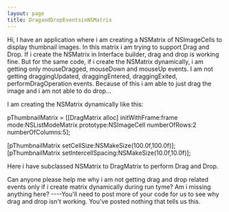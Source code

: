 ```yaml
---
layout: page
title: DragandDropEventsinNSMatrix
---
```


Hi,
I have an application where i am creating a NSMatrix of NSImageCells to display thumbnail images. In this matrix i am trying to support Drag and Drop.
If i create the NSMatrix in Interface builder, drag and drop is working fine. But for the same code, if i create the NSMatrix dynamically, i am getting only mouseDragged, mouseDown and mouseUp events. I am not getting draggingUpdated, draggingEntered, draggingExited, performDragOperation events.
Because of this i am able to just drag the image and i am not able to do drop...

I am creating the NSMatrix dynamically like this:

pThumbnailMatrix = [[DragMatrix alloc] initWithFrame:frame
                                                           mode:NSListModeMatrix
                                                           prototype:NSImageCell
                                                           numberOfRows:2
                                                           numberOfColumns:5];

[pThumbnailMatrix setCellSize:NSMakeSize(100.0f,100.0f)];
[pThumbnailMatrix setIntercellSpacing:NSMakeSize(10.0f,10.0f)];

Here i have subclassed NSMatrix to DragMatrix to perform Drag and Drop.

Can anyone please help me why i am not getting drag and drop related events only if i create matrix dynamically during run tyme? Am i missing anything here?
----You'll need to post more of your code for us to see why drag and drop isn't working. You've posted nothing that tells us this.

